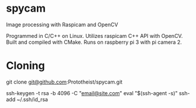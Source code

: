 # spycam
Image processing with Raspicam and OpenCV

Programmed in C/C++ on Linux.
Utilizes raspicam C++ API with OpenCV.
Built and compiled with CMake.
Runs on raspberry pi 3 with pi camera 2. 

# Cloning
git clone git@github.com:Prototheist/spycam.git

ssh-keygen -t rsa -b 4096 -C "email@site.com"
eval "$(ssh-agent -s)"
ssh-add ~/.ssh/id_rsa


